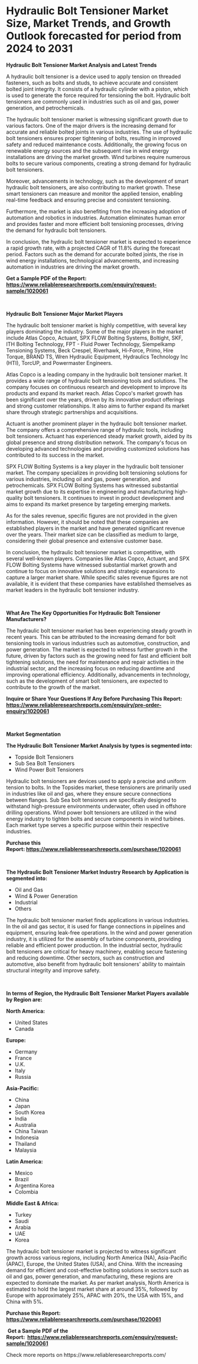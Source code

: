 <p><h1>Hydraulic Bolt Tensioner Market Size, Market Trends, and Growth Outlook forecasted for period from 2024 to 2031</h1></p><p><strong>Hydraulic Bolt Tensioner Market Analysis and Latest Trends</strong></p>
<p><p>A hydraulic bolt tensioner is a device used to apply tension on threaded fasteners, such as bolts and studs, to achieve accurate and consistent bolted joint integrity. It consists of a hydraulic cylinder with a piston, which is used to generate the force required for tensioning the bolt. Hydraulic bolt tensioners are commonly used in industries such as oil and gas, power generation, and petrochemicals.</p><p>The hydraulic bolt tensioner market is witnessing significant growth due to various factors. One of the major drivers is the increasing demand for accurate and reliable bolted joints in various industries. The use of hydraulic bolt tensioners ensures proper tightening of bolts, resulting in improved safety and reduced maintenance costs. Additionally, the growing focus on renewable energy sources and the subsequent rise in wind energy installations are driving the market growth. Wind turbines require numerous bolts to secure various components, creating a strong demand for hydraulic bolt tensioners.</p><p>Moreover, advancements in technology, such as the development of smart hydraulic bolt tensioners, are also contributing to market growth. These smart tensioners can measure and monitor the applied tension, enabling real-time feedback and ensuring precise and consistent tensioning.</p><p>Furthermore, the market is also benefiting from the increasing adoption of automation and robotics in industries. Automation eliminates human error and provides faster and more efficient bolt tensioning processes, driving the demand for hydraulic bolt tensioners.</p><p>In conclusion, the hydraulic bolt tensioner market is expected to experience a rapid growth rate, with a projected CAGR of 11.8% during the forecast period. Factors such as the demand for accurate bolted joints, the rise in wind energy installations, technological advancements, and increasing automation in industries are driving the market growth.</p></p>
<p><strong>Get a Sample PDF of the Report:&nbsp; <a href="https://www.reliableresearchreports.com/enquiry/request-sample/1020061">https://www.reliableresearchreports.com/enquiry/request-sample/1020061</a></strong></p>
<p>&nbsp;</p>
<p><strong>Hydraulic Bolt Tensioner Major Market Players</strong></p>
<p><p>The hydraulic bolt tensioner market is highly competitive, with several key players dominating the industry. Some of the major players in the market include Atlas Copco, Actuant, SPX FLOW Bolting Systems, Boltight, SKF, ITH Bolting Technology, FPT - Fluid Power Technology, Siempelkamp Tensioning Systems, Beck Crespel, Riverhawk, Hi-Force, Primo, Hire Torque, BRAND TS, Wren Hydraulic Equipment, Hydraulics Technology Inc (HTI), TorcUP, and Powermaster Engineers.</p><p>Atlas Copco is a leading company in the hydraulic bolt tensioner market. It provides a wide range of hydraulic bolt tensioning tools and solutions. The company focuses on continuous research and development to improve its products and expand its market reach. Atlas Copco's market growth has been significant over the years, driven by its innovative product offerings and strong customer relationships. It also aims to further expand its market share through strategic partnerships and acquisitions.</p><p>Actuant is another prominent player in the hydraulic bolt tensioner market. The company offers a comprehensive range of hydraulic tools, including bolt tensioners. Actuant has experienced steady market growth, aided by its global presence and strong distribution network. The company's focus on developing advanced technologies and providing customized solutions has contributed to its success in the market.</p><p>SPX FLOW Bolting Systems is a key player in the hydraulic bolt tensioner market. The company specializes in providing bolt tensioning solutions for various industries, including oil and gas, power generation, and petrochemicals. SPX FLOW Bolting Systems has witnessed substantial market growth due to its expertise in engineering and manufacturing high-quality bolt tensioners. It continues to invest in product development and aims to expand its market presence by targeting emerging markets.</p><p>As for the sales revenue, specific figures are not provided in the given information. However, it should be noted that these companies are established players in the market and have generated significant revenue over the years. Their market size can be classified as medium to large, considering their global presence and extensive customer base.</p><p>In conclusion, the hydraulic bolt tensioner market is competitive, with several well-known players. Companies like Atlas Copco, Actuant, and SPX FLOW Bolting Systems have witnessed substantial market growth and continue to focus on innovative solutions and strategic expansions to capture a larger market share. While specific sales revenue figures are not available, it is evident that these companies have established themselves as market leaders in the hydraulic bolt tensioner industry.</p></p>
<p>&nbsp;</p>
<p><strong>What Are The Key Opportunities For Hydraulic Bolt Tensioner Manufacturers?</strong></p>
<p><p>The hydraulic bolt tensioner market has been experiencing steady growth in recent years. This can be attributed to the increasing demand for bolt tensioning tools in various industries such as automotive, construction, and power generation. The market is expected to witness further growth in the future, driven by factors such as the growing need for fast and efficient bolt tightening solutions, the need for maintenance and repair activities in the industrial sector, and the increasing focus on reducing downtime and improving operational efficiency. Additionally, advancements in technology, such as the development of smart bolt tensioners, are expected to contribute to the growth of the market.</p></p>
<p><strong>Inquire or Share Your Questions If Any Before Purchasing This Report: <a href="https://www.reliableresearchreports.com/enquiry/pre-order-enquiry/1020061">https://www.reliableresearchreports.com/enquiry/pre-order-enquiry/1020061</a></strong></p>
<p>&nbsp;</p>
<p><strong>Market Segmentation</strong></p>
<p><strong>The Hydraulic Bolt Tensioner Market Analysis by types is segmented into:</strong></p>
<p><ul><li>Topside Bolt Tensioners</li><li>Sub Sea Bolt Tensioners</li><li>Wind Power Bolt Tensioners</li></ul></p>
<p><p>Hydraulic bolt tensioners are devices used to apply a precise and uniform tension to bolts. In the Topsides market, these tensioners are primarily used in industries like oil and gas, where they ensure secure connections between flanges. Sub Sea bolt tensioners are specifically designed to withstand high-pressure environments underwater, often used in offshore drilling operations. Wind power bolt tensioners are utilized in the wind energy industry to tighten bolts and secure components in wind turbines. Each market type serves a specific purpose within their respective industries.</p></p>
<p><strong>Purchase this Report:&nbsp;<a href="https://www.reliableresearchreports.com/purchase/1020061">https://www.reliableresearchreports.com/purchase/1020061</a></strong></p>
<p>&nbsp;</p>
<p><strong>The Hydraulic Bolt Tensioner Market Industry Research by Application is segmented into:</strong></p>
<p><ul><li>Oil and Gas</li><li>Wind & Power Generation</li><li>Industrial</li><li>Others</li></ul></p>
<p><p>The hydraulic bolt tensioner market finds applications in various industries. In the oil and gas sector, it is used for flange connections in pipelines and equipment, ensuring leak-free operations. In the wind and power generation industry, it is utilized for the assembly of turbine components, providing reliable and efficient power production. In the industrial sector, hydraulic bolt tensioners are critical for heavy machinery, enabling secure fastening and reducing downtime. Other sectors, such as construction and automotive, also benefit from hydraulic bolt tensioners' ability to maintain structural integrity and improve safety.</p></p>
<p>&nbsp;</p>
<p><strong>In terms of Region, the Hydraulic Bolt Tensioner Market Players available by Region are:</strong></p>
<p>
    <p> <strong> North America: </strong>
        <ul>
            <li>United States</li>
            <li>Canada</li>
        </ul>
        </p> 
    <p> <strong> Europe: </strong>
        <ul>
            <li>Germany</li>
            <li>France</li>
            <li>U.K.</li>
            <li>Italy</li>
            <li>Russia</li>
        </ul>
        </p> 
    <p> <strong> Asia-Pacific: </strong>
        <ul>
            <li>China</li>
            <li>Japan</li>
            <li>South Korea</li>
            <li>India</li>
            <li>Australia</li>
            <li>China Taiwan</li>
            <li>Indonesia</li>
            <li>Thailand</li>
            <li>Malaysia</li>
        </ul>
        </p> 
    <p> <strong> Latin America: </strong>
        <ul>
            <li>Mexico</li>
            <li>Brazil</li>
            <li>Argentina Korea</li>
            <li>Colombia</li>
        </ul>
        </p> 
    <p> <strong> Middle East & Africa: </strong>
        <ul>
            <li>Turkey</li>
            <li>Saudi</li>
            <li>Arabia</li>
            <li>UAE</li>
            <li>Korea</li>
        </ul>
    </p>
    </p>
<p><p>The hydraulic bolt tensioner market is projected to witness significant growth across various regions, including North America (NA), Asia-Pacific (APAC), Europe, the United States (USA), and China. With the increasing demand for efficient and cost-effective bolting solutions in sectors such as oil and gas, power generation, and manufacturing, these regions are expected to dominate the market. As per market analysis, North America is estimated to hold the largest market share at around 35%, followed by Europe with approximately 25%, APAC with 20%, the USA with 15%, and China with 5%.</p></p>
<p><strong>Purchase this Report: <a href="https://www.reliableresearchreports.com/purchase/1020061">https://www.reliableresearchreports.com/purchase/1020061</a></strong></p>
<p>&nbsp;<strong>Get a Sample PDF of the Report:&nbsp;&nbsp;<a href="https://www.reliableresearchreports.com/enquiry/request-sample/1020061">https://www.reliableresearchreports.com/enquiry/request-sample/1020061</a></strong></p>
<p><strong></strong></p>
<p>Check more reports on https://www.reliableresearchreports.com/</p>